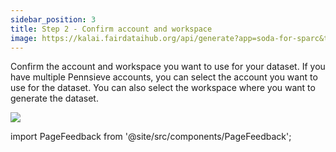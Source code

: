 ```yaml
---
sidebar_position: 3
title: Step 2 - Confirm account and workspace
image: https://kalai.fairdataihub.org/api/generate?app=soda-for-sparc&title=Step%202%20-%20Specify%20high%20level%20folders&description=Prepare%20Dataset&org=fairdataihub
---
```


Confirm the account and workspace you want to use for your dataset. If you have multiple Pennsieve accounts, you can select the account you want to use for the dataset. You can also select the workspace where you want to generate the dataset.

![](../../static/img/UploadData2.png)

import PageFeedback from '@site/src/components/PageFeedback';

<PageFeedback />
